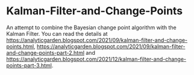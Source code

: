 # Kalman-Filter-and-Change-Points

An attempt to combine the Bayesian change point algorithm with the Kalman Filter. You can read the details at https://analyticgarden.blogspot.com/2021/09/kalman-filter-and-change-points.html, https://analyticgarden.blogspot.com/2021/09/kalman-filter-and-change-points-part-2.html and https://analyticgarden.blogspot.com/2021/12/kalman-filter-and-change-points-part-3.html. 

